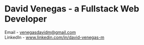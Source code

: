 # David Venegas - a Fullstack Web Developer


Email - venegasdavidm@gmail.com
<br>
LinkedIn - www.linkedin.com/in/david-venegas-m
